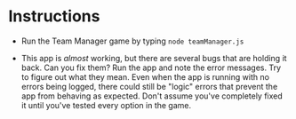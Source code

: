 # **Instructions**

* Run the Team Manager game by typing `node teamManager.js`

* This app is _almost_ working, but there are several bugs that are holding it back. Can you fix them? Run the app and note the error messages. Try to figure out what they mean. Even when the app is running with no errors being logged, there could still be "logic" errors that prevent the app from behaving as expected. Don't assume you've completely fixed it until you've tested every option in the game.